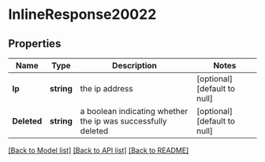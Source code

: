# InlineResponse20022

## Properties
Name | Type | Description | Notes
------------ | ------------- | ------------- | -------------
**Ip** | **string** | the ip address | [optional] [default to null]
**Deleted** | **string** | a boolean indicating whether the ip was successfully deleted | [optional] [default to null]

[[Back to Model list]](../README.md#documentation-for-models) [[Back to API list]](../README.md#documentation-for-api-endpoints) [[Back to README]](../README.md)

